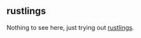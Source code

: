 ## rustlings

Nothing to see here, just trying out [rustlings](https://github.com/rust-lang/rustlings).
